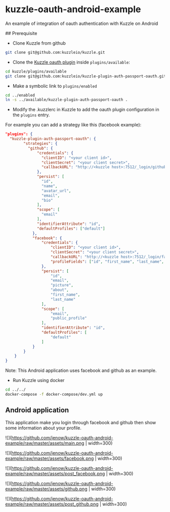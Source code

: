 # kuzzle-oauth-android-example
An example of integration of oauth authentication with Kuzzle on Android

## Prerequisite

- Clone Kuzzle from github

```sh
git clone git@github.com:kuzzleio/kuzzle.git
```

- Clone the [Kuzzle oauth plugin](https://github.com/kuzzleio/kuzzle-plugin-auth-passport-oauth) inside `plugins/available`:

```sh
cd kuzzle/plugins/available
git clone git@github.com:kuzzleio/kuzzle-plugin-auth-passport-oauth.git
```

- Make a symbolic link to `plugins/enabled`

```sh
cd ../enabled
ln -s ../available/kuzzle-plugin-auth-passport-oauth .
```

- Modify the .kuzzlerc in Kuzzle to add the oauth plugin configuration in the `plugins` entry.

For example you can add a strategy like this (facebook example):

```json
"plugins": {
  "kuzzle-plugin-auth-passport-oauth": {
        "strategies": {
          "github": {
              "credentials": {
                "clientID": "<your client id>",
                "clientSecret": "<your client secret>",
                "callbackURL": "http://<kuzzle host>:7512/_login/github"
              },
              "persist": [
                "id",
                "name",
                "avatar_url",
                "email",
                "bio"
              ],
              "scope": [
                "email"
              ],
              "identifierAttribute": "id",
              "defaultProfiles": ["default"]
            },
            "facebook": {
                "credentials": {
                    "clientID": "<your client id>",
                    "clientSecret": "<your client secret>",
                    "callbackURL": "http://<kuzzle host>:7512/_login/facebook",
                    "profileFields": ["id", "first_name", "last_name", "picture.type(large)", "email", "about"]
                },
                "persist": [
                    "id",
                    "email",
                    "picture",
                    "about",
                    "first_name",
                    "last_name"
		        ],
                "scope": [
                    "email",
                    "public_profile"
                ],
                "identifierAttribute": "id",
                "defaultProfiles": [
                    "default"
                ]
            }
        }
    }
}
```

Note: This Android application uses facebook and github as an example.

- Run Kuzzle using docker

```sh
cd ../../
docker-compose -f docker-compose/dev.yml up
```

## Android application

This application make you login through facebook and github then show some information about your profile.

![](https://github.com/jenow/kuzzle-oauth-android-example/raw/master/assets/main.png | width=300)

![](https://github.com/jenow/kuzzle-oauth-android-example/raw/master/assets/facebook.png | width=300)

![](https://github.com/jenow/kuzzle-oauth-android-example/raw/master/assets/post_facebook.png | width=300)

![](https://github.com/jenow/kuzzle-oauth-android-example/raw/master/assets/github.png | width=300)

![](https://github.com/jenow/kuzzle-oauth-android-example/raw/master/assets/post_github.png | width=300)